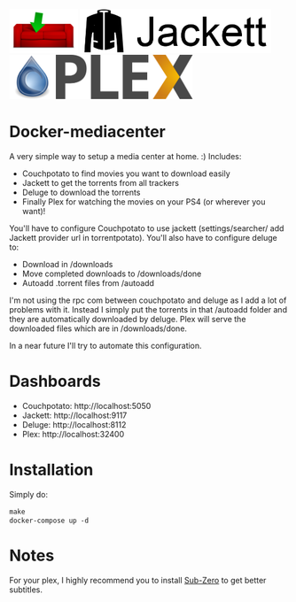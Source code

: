 <img alt="Couchpotato" src="assets/couchpotato.png" height="80"> <img alt="Jackett" src="assets/jackett.png" height="80">
<img alt="Deluge" src="assets/deluge.png" height="80"> <img alt="Plex" src="assets/plex.png" height="80">

# Docker-mediacenter

A very simple way to setup a media center at home. :)
Includes:
- Couchpotato to find movies you want to download easily
- Jackett to get the torrents from all trackers
- Deluge to download the torrents
- Finally Plex for watching the movies on your PS4 (or wherever you want)!

You'll have to configure Couchpotato to use jackett (settings/searcher/ add Jackett provider url in torrentpotato).
You'll also have to configure deluge to:
- Download in /downloads
- Move completed downloads to /downloads/done
- Autoadd .torrent files from /autoadd

I'm not using the rpc com between couchpotato and deluge as I add a lot of problems with it.
Instead I simply put the torrents in that /autoadd folder and they are automatically downloaded by deluge.
Plex will serve the downloaded files which are in /downloads/done. 

In a near future  I'll try to automate this configuration.

# Dashboards
- Couchpotato: http://localhost:5050
- Jackett: http://localhost:9117
- Deluge: http://localhost:8112
- Plex: http://localhost:32400

# Installation

Simply do:

```
make
docker-compose up -d
```

# Notes
For your plex, I highly recommend you to install [Sub-Zero](https://github.com/pannal/Sub-Zero.bundle) to get better subtitles.
